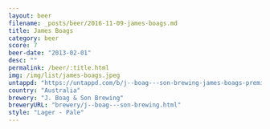 ```yaml
---
layout: beer
filename: _posts/beer/2016-11-09-james-boags.md
title: James Boags
category: beer
score: 7
beer-date: "2013-02-01"
desc: ""
permalink: /beer/:title.html
img: /img/list/james-boags.jpeg
untappd: "https://untappd.com/b/j--boag---son-brewing-james-boags-premium-lager/5982"
country: "Australia"
brewery: "J. Boag & Son Brewing"
breweryURL: "brewery/j--boag---son-brewing.html"
style: "Lager - Pale"
---
```

